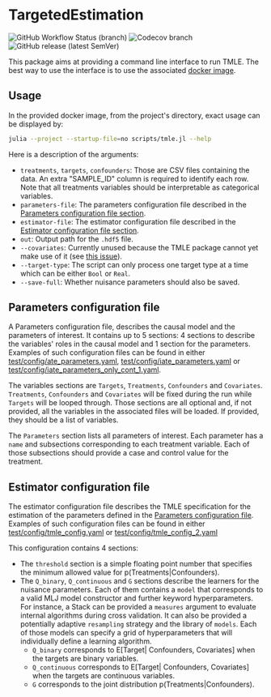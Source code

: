 # TargetedEstimation

![GitHub Workflow Status (branch)](https://img.shields.io/github/workflow/status/TARGENE/TargetedEstimation.jl/CI/main?label=Build%20main)
![Codecov branch](https://img.shields.io/codecov/c/github/TARGENE/TargetedEstimation.jl/main?label=Coverage%20main)
![GitHub release (latest SemVer)](https://img.shields.io/github/v/release/TARGENE/TargetedEstimation.jl)

This package aims at providing a command line interface to run TMLE. The best way to use the interface is to use the associated [docker image](https://hub.docker.com/r/olivierlabayle/targeted-estimation/tags).

## Usage

In the provided docker image, from the project's directory, exact usage can be displayed by:

```bash
julia --project --startup-file=no scripts/tmle.jl --help
```

Here is a description of the arguments:

- `treatments`, `targets`, `confounders`: Those are CSV files containing the data. An extra "SAMPLE_ID" column is required to identify each row. Note that all treatments variables should be interpretable as categorical variables.
- `parameters-file`: The parameters configuration file described in the [Parameters configuration file section](#parameters-configuration-file).
- `estimator-file`: The estimator configuration file described in the [Estimator configuration file section](#estimator-configuration-file).
- `out`: Output path for the `.hdf5` file.
- `--covariates`: Currently unused because the TMLE package cannot yet make use of it (see [this issue](https://github.com/olivierlabayle/TMLE.jl/issues/59)).
- `--target-type`: The script can only process one target type at a time which can be either `Bool` or `Real`.
- `--save-full`: Whether nuisance parameters should also be saved.

## Parameters configuration file

A Parameters configuration file, describes the causal model and the parameters of interest. It contains up to 5 sections: 4 sections to describe the variables' roles in the causal model and 1 section for the parameters. Examples of such configuration files can be found in either [test/config/ate_parameters.yaml](test/config/ate_parameters.yaml), [test/config/iate_parameters.yaml](test/config/iate_parameters.yaml) or [test/config/iate_parameters_only_cont_1.yaml](test/config/iate_parameters_only_cont_1.yaml).

The variables sections are `Targets`, `Treatments`, `Confounders` and `Covariates`. `Treatments`, `Confounders` and `Covariates` will be fixed during the run while `Targets` will be looped through. Those sections are all optional and, if not provided, all the variables in the associated files will be loaded. If provided, they should be a list of variables.

The `Parameters` section lists all parameters of interest. Each parameter has a `name` and subsections corresponding to each treatment variable. Each of those subsections should provide a case and control value for the treatment.

## Estimator configuration file

The estimator configuration file describes the TMLE specification for the estimation of the parameters defined in the [Parameters configuration file](#parameters-configuration-file). Examples of such configuration files can be found in either [test/config/tmle_config.yaml](test/config/tmle_config.yaml) or [test/config/tmle_config_2.yaml](test/config/tmle_config_2.yaml)

This configuration contains 4 sections:

- The `threshold` section is a simple floating point number that specifies the minimum allowed value for p(Treatments|Confounders).
- The `Q_binary`, `Q_continuous` and `G` sections describe the learners for the nuisance parameters. Each of them contains a `model` that corresponds to a valid MLJ model constructor and further keyword hyperparameters. For instance, a Stack can be provided a `measures` argument to evaluate internal algorithms during cross validation. It can also be provided a potentially adaptive `resampling` strategy and the library of `models`. Each of those models can specify a grid of hyperparameters that will individually define a learning algorithm.
  - `Q_binary` corresponds to E[Target| Confounders, Covariates] when the targets are binary variables.
  - `Q_continuous` corresponds to E[Target| Confounders, Covariates] when the targets are continuous variables.
  - `G` corresponds to the joint distribution p(Treatments|Confounders).
